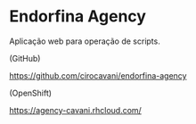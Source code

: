 Endorfina Agency
================

Aplicação web para operação de scripts.

(GitHub)

https://github.com/cirocavani/endorfina-agency

(OpenShift)

https://agency-cavani.rhcloud.com/

